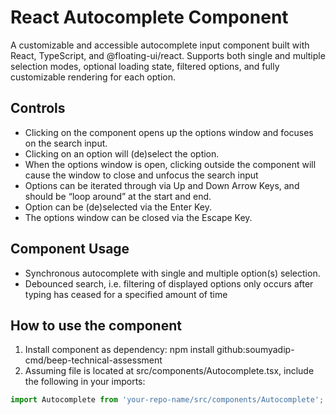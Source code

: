 # React Autocomplete Component

A customizable and accessible autocomplete input component built with React, TypeScript, and @floating-ui/react. Supports both single and multiple selection modes, optional loading state, filtered options, and fully customizable rendering for each option.

## Controls
- Clicking on the component opens up the options window and focuses on the search input.
- Clicking on an option will (de)select the option.
- When the options window is open, clicking outside the component will cause the window to close and unfocus the search input
- Options can be iterated through via Up and Down Arrow Keys, and should be  “loop around” at the start and end.
- Option can be (de)selected via the Enter Key.
- The options window can be closed via the Escape Key.

## Component Usage
- Synchronous autocomplete with single and multiple option(s) selection.
- Debounced search, i.e. filtering of displayed options only occurs after typing has 
ceased for a specified amount of time

## How to use the component
1. Install component as dependency: npm install github:soumyadip-cmd/beep-technical-assessment
1. Assuming file is located at src/components/Autocomplete.tsx, include the following in your imports:
```typescript
import Autocomplete from 'your-repo-name/src/components/Autocomplete';
```
